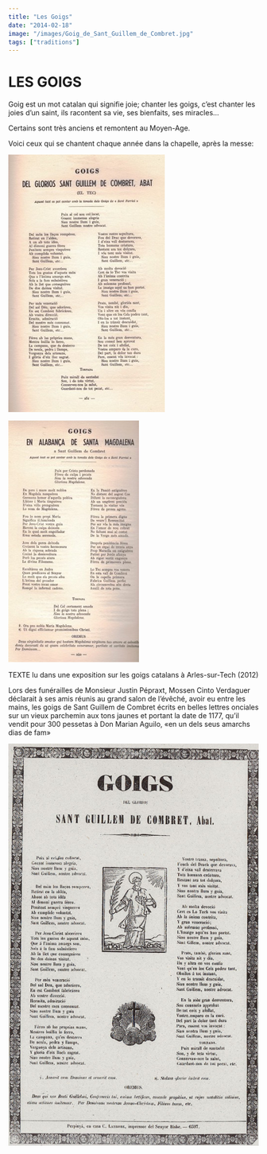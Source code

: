 ```yaml
---
title: "Les Goigs"
date: "2014-02-18"
image: "/images/Goig_de_Sant_Guillem_de_Combret.jpg"
tags: ["traditions"]
---
```


# LES GOIGS

Goig est un mot catalan qui signifie joie; chanter les goigs, c’est chanter les joies d’un saint, ils racontent sa vie, ses bienfaits, ses miracles…

Certains sont très anciens et remontent au Moyen-Age.

Voici ceux qui se chantent chaque année dans la chapelle, après la messe:

<img
    alt
    src="/images/goigs-de-sant-guillem-de-combret-jpg.jpg"
    class="article-img-cover"
/>

<img
    alt
    src="/images/goigs-de-santa-magdalena-jpg.jpg"
    class="article-img-cover"
/>

TEXTE lu dans une exposition sur les goigs catalans à Arles-sur-Tech (2012)

Lors des funérailles de Monsieur Justin Pépraxt, Mossen Cinto Verdaguer déclarait à ses amis réunis au grand salon de l’évêché, avoir eu entre les mains, les goigs de Sant Guillem de Combret écrits en belles lettres onciales sur un vieux parchemin aux tons jaunes et portant la date de 1177, qu’il vendit pour 300 pessetas à Don Marian Aguilo, «en un dels seus amarchs dias de fam»

<img
    alt="Goigs de Sant Guillem"
    src="/images/Goig_de_Sant_Guillem_de_Combret.jpg"
    class="article-img-cover"
/>
